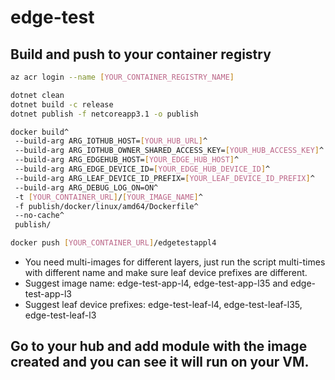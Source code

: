 # edge-test

## Build and push to your container registry

```bash
az acr login --name [YOUR_CONTAINER_REGISTRY_NAME]

dotnet clean
dotnet build -c release
dotnet publish -f netcoreapp3.1 -o publish 

docker build^
 --build-arg ARG_IOTHUB_HOST=[YOUR_HUB_URL]^
 --build-arg ARG_IOTHUB_OWNER_SHARED_ACCESS_KEY=[YOUR_HUB_ACCESS_KEY]^
 --build-arg ARG_EDGEHUB_HOST=[YOUR_EDGE_HUB_HOST]^
 --build-arg ARG_EDGE_DEVICE_ID=[YOUR_EDGE_HUB_DEVICE_ID]^
 --build-arg ARG_LEAF_DEVICE_ID_PREFIX=[YOUR_LEAF_DEVICE_ID_PREFIX]^
 --build-arg ARG_DEBUG_LOG_ON=ON^
 -t [YOUR_CONTAINER_URL]/[YOUR_IMAGE_NAME]^
 -f publish/docker/linux/amd64/Dockerfile^
 --no-cache^
 publish/ 

docker push [YOUR_CONTAINER_URL]/edgetestappl4
```

* You need multi-images for different layers, just run the script multi-times with different name and make sure leaf device prefixes are different.
* Suggest image name: edge-test-app-l4, edge-test-app-l35 and edge-test-app-l3
* Suggest leaf device prefixes: edge-test-leaf-l4, edge-test-leaf-l35, edge-test-leaf-l3

## Go to your hub and add module with the image created and you can see it will run on your VM.